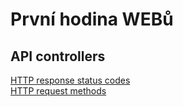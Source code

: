 <h1>První hodina WEBů</h1>
<h2>API controllers</h2>
<a href="https://developer.mozilla.org/en-US/docs/Web/HTTP/Status">HTTP response status codes</a>
</br> 
<a href="https://developer.mozilla.org/en-US/docs/Web/HTTP/Methods#specifications">HTTP request methods</a>
